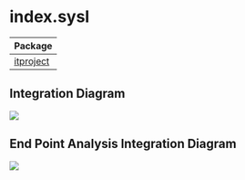 


# index.sysl
| Package |
----|
[itproject](itproject/itproject.md)|

## Integration Diagram

<img src="https://plantuml.com/plantuml/svg/~1UDgCpZsBup0G1k1UlsAkIkLyEGbNX90F-uvhOZYyR66MeBKdaJQoP4PZDc7P_xu41HUkh6hG-_3EZ0O_CHh1eFUakvSy-viUq_-xF4tWa2KfH14a6Hop7DBaN_wheuDR1zygjfubSLiRmPeDmdYYEMh8VM394t_tPg9jXRVnOnHALmYUaT3nlK7XIsaGQdc3sIh-lG25-g9O-AksZIHPG-dgnbcq35y2O2_BwuLSQwk3CuxWZt4apQlIZ8_KKOKKahsHvLK0x8ZSP_WwaAwzi-9R5B9bXPPrAHdVG7euJM6zLlgYp6F_PYEAwZq4irvmca8KRU0q4qL3xgmD-W3dVJZle4T9fGeixhEuOsrZdAm2M_JlaTuZFrSj-nsBqB4KnPcSPRJFbbKVhWASTbFSJNEnHLkrjVa9003__xp3k900">

## End Point Analysis Integration Diagram

<img src="https://plantuml.com/plantuml/svg/~1UDgCb4rlspmCn-_w57pw77fA4zjv1OgWByc6NHfWoB00Gs6eDXjhLIn3ehiMmxxxeDfRBRNAd5CW_qJ-oJ-fqzu_TdeAlNujUlbbk_culbb_ljokLt2zMQrXC83L1cusMrYlFct_-ulsZjfRAximn3NL1yb8a4Gu6meQL5fznuo6vjd8eIXpV3gpVvd4Um9IeCM-8CY5neo4Afd9k4Guy2U8fiby30LQW1KYHy13HS-Geycqg1hwGPGLr_m0XZWX_6G0Lpnxs6jLb_craah31waqbryBGMY_AfsZRhvSIPuzC81BhTMFvkXQYuDH9Vl5ce0dt1WaSmBSm2uTmVbv8VQ5j9gMovTqBLTNKl7yXVEnJh2Q2Yn9P9om3Hc5GuhIe2Qe3Mh8fC2Icl3UbTSBKkr5sJ1nYD6u5uPGDrWInaWBVCItsSUXulAxjgGuND8UAQsqkXUogJ-TX0HqYc_8QI-f3JiBiGQvpee_4XfRqtc8hgkS4xg25w7oxxKg2SkyRK9oj0blFHtrC3KwxhmRiES4HCc_E3Vi-7XhMsfod7931fsjXw-MHhDGunqpT_vy1gRFLH2SWDQg5blq6nGdTZmwVkarV1o5AkoqTkTlJBU-hWLnt7C7NBL9I4FdVTlvknXw1-Dnk7PBkQadRrAdCGo-_M-4V4HzErX2EcRfs1xTsOVxTWdfZAM9nqGiZHncognp7ZHdrlKkDc7M0HUBHymQsCKMpBRMmn9cEzV5vinMxs4snSJ1HimkjQSjPdPxkrZy7ZPZTdczmp6pAzgzcxo7sRiJ_z0sQkhcjObdFcT5kqs95km2oxm-oDy1003__qJCi5O0">

